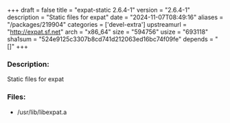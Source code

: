 +++
draft = false
title = "expat-static 2.6.4-1"
version = "2.6.4-1"
description = "Static files for expat"
date = "2024-11-07T08:49:16"
aliases = "/packages/219904"
categories = ['devel-extra']
upstreamurl = "http://expat.sf.net"
arch = "x86_64"
size = "594756"
usize = "693118"
sha1sum = "524e9125c3307b8cd741d212063ed16bc74f09fe"
depends = "[]"
+++
### Description: 
Static files for expat

### Files: 
* /usr/lib/libexpat.a
